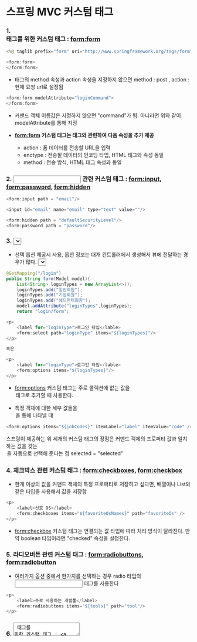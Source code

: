 # 스프링 MVC 커스텀 태그

### 1. <form> 태그를 위한 커스텀 태그 : <form:form>

```java
<%@ taglib prefix="form" uri="http://www.springframework.org/tags/form" %>

<form:form>
</form:form>
```

- 태그의 method 속성과 action 속성을 지정하지 않으면 method : post , action : 현재 요청 url로 설정됨

```java
<form:form modelAttribute="loginCommand">
</form:form>
```

- 커맨드 객체 이름값은 지정하지 않으면 "command"가 됨. 아니라면 위와 같이 modelAttribute를 통해 지정

- **<form:form> 커스텀 태그는 <form> 태그와 관련하여 다음 속성을 추가 제공**
    - action  : 폼 데이터를 전송할 URL을 입력
    - enctype : 전송될 데이터의 인코딩 타입, HTML <form> 태그와 속성 동일
    - method : 전송 방식, HTML <form> 태그 속성과 동일

### 2. <input> 관련 커스텀 태그 : <form:input>, <form:password>, <form:hidden>

```java
<form:input path = "email"/>

<input id="email" name="email" type="text" value=""/>

<form:hidden path = "defaultSecurityLevel"/>
<form:password path = "password"/>
```

### 3. <select> 관련 커스텀 태그 : <form:select>, <form:options>, <form:option>

- 선택 옵션 제공시 사용, 옵션 정보는 대개 컨트롤러에서 생성해서 뷰에 전달하는 경우가 많다. <select> 태그에서 사용할 옵션 목록을 Model을 통해 전달한다.

```java
@GetMapping("/login")
public String form(Model model){
	List<String> loginTypes = new ArrayList<>();
	loginTypes.add("일반회원");
	loginTypes.add("기업회원");
	loginTypes.add("헤드헌터회원");
	model.addAttribute("loginTypes",loginTypes);
	return "login/form";
```

```java
<p>
	<label for="loginType">로그인 타입</lable>
	<form:select path="loginType" items="${loginTypes}"/>
</p>

혹은

<p>
	<label for="loginType">로그인 타입</lable>
	<form:options items="${loginTypes}"/>
</p>
```

- <form:options> 커스텀 태그는 주로 콜렉션에 없는 값을 <option> 태그로 추가할 때 사용한다.

- 특정 객체에 대한 세부 값들을 <option>을 통해 나타낼 때

```java
<form:options items="${jobCodes}" itemLabel="label" itemValue="code" />
```

스프링이 제공하는 위 세개의 커스텀 태그의 장점은 커맨드 객체의 프로퍼티 값과 일치하는 값을 갖는 <option>을 자동으로 선택해 준다는 점 selected = "selected"

### 4. 체크박스 관련 커스텀 태그 : <form:checkboxes>, <form:checkbox>

- 한개 이상의 값을 커맨드 객체의 특정 프로퍼티로 저장하고 싶다면, 배열이나 List와 같은 타입을 사용해서 값을 저장함

```java
<p>
	<label>선호 OS</label>
	<form:checkboxes items="${favoriteOsNames}" path="favoriteOs" />
</p>
```

- <form:checkbox> 커스텀 태그는 연결되는 값 타입에 따라 처리 방식이 달라진다. 만약 boolean 타입이라면 "checked" 속성을 설정한다.

### 5. 라디오버튼 관련 커스텀 태그 : <form:radiobuttons>, <form:radiobutton>

- 여러가지 옵션 중에서 한가지를 선택하는 경우 radio 타입의 <input> 태그를 사용한다

```java
<p>
	<label>주로 사용하는 개발툴</label>
	<form:radiobuttons items="${tools}" path="tool"/>
</p>
```

### 6. <textarea> 태그를 위한 커스텀 태그 : <form:textarea>

- 게시글 내용처럼 여러 줄을 입력받아야 하는 경우 사용

```java
<p>
	<label for = "etc">기타<label>
	<form:textarea path = "etc" cols="20" rows="3" />
</p>
```

### 7. CSS 및 HTML 태그와 관련된 공통 속성

- CSS 관련 속성
    - cssClass : HTML의 class 속성값
    - cssErrorClass : 폼 검증 에러가 발생했을 때 사용할 HTML의 class 속성값
    - cssStyle : HTML의 style 속성값
- HTML 관련 속성
    - id, title, dir
    - disabled, tabindex
    - onfocusm onblur, onchange
    - onclick, ondbclick
    - onkeydown, onkeypress, onkeyup
    - onmousedown, onmousemove, onmouseup
    - onmouseout, onmouseover

 Seunghye Jung